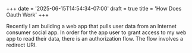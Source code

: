 +++
date = '2025-06-15T14:54:34-07:00'
draft = true
title = 'How Does Oauth Work'
+++

Recently I am building a web app that pulls user data from an Internet consumer social app. In order for the app user to grant access to my web app to read their data, there is an authorization flow. The flow involves a redirect URI. 